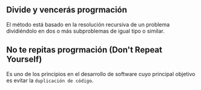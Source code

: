 ## Divide y vencerás progrmación

El método está basado en la resolución recursiva de un problema dividiéndolo en dos o más subproblemas de igual tipo o similar.

## No te repitas progrmación (Don't Repeat Yourself)

Es uno de los principios en el desarrollo de software cuyo principal objetivo es evitar la `duplicación de código`.